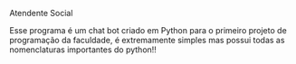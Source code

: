 Atendente Social

Esse programa é um chat bot criado em Python para o primeiro projeto de programação da faculdade, é extremamente simples mas possui todas as nomenclaturas importantes do python!!
